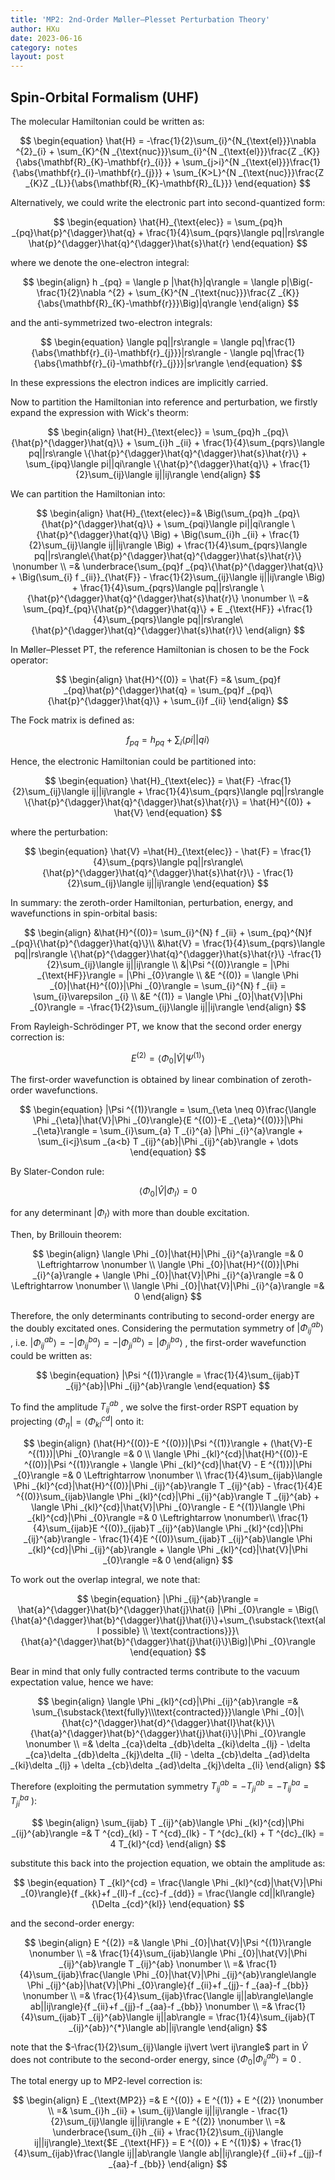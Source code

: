 ```yaml
---
title: 'MP2: 2nd-Order Møller–Plesset Perturbation Theory'
author: HXu
date: 2023-06-16
category: notes
layout: post
---
```


## Spin-Orbital Formalism (UHF)

The molecular Hamiltonian could be written as:

$$
\begin{equation}
    \hat{H} = -\frac{1}{2}\sum_{i}^{N_{\text{el}}}\nabla ^{2}_{i} + \sum_{K}^{N _{\text{nuc}}}\sum_{i}^{N _{\text{el}}}\frac{Z _{K}}{\abs{\mathbf{R}_{K}-\mathbf{r}_{i}}} + \sum_{j>i}^{N _{\text{el}}}\frac{1}{\abs{\mathbf{r}_{i}-\mathbf{r}_{j}}} + \sum_{K>L}^{N _{\text{nuc}}}\frac{Z _{K}Z _{L}}{\abs{\mathbf{R}_{K}-\mathbf{R}_{L}}}
\end{equation}
$$

Alternatively, we could write the electronic part into second-quantized form:

$$
\begin{equation}
    \hat{H}_{\text{elec}} = \sum_{pq}h _{pq}\hat{p}^{\dagger}\hat{q} + \frac{1}{4}\sum_{pqrs}\langle pq||rs\rangle \hat{p}^{\dagger}\hat{q}^{\dagger}\hat{s}\hat{r}
\end{equation}
$$

where we denote the one-electron integral:

$$
\begin{align}
    h _{pq} = \langle p |\hat{h}|q\rangle = \langle p|\Big(-\frac{1}{2}\nabla ^{2} + \sum_{K}^{N _{\text{nuc}}}\frac{Z _{K}}{\abs{\mathbf{R}_{K}-\mathbf{r}}}\Big)|q\rangle
\end{align}
$$

and the anti-symmetrized two-electron integrals:

$$
\begin{equation}
    \langle pq||rs\rangle = \langle pq|\frac{1}{\abs{\mathbf{r}_{i}-\mathbf{r}_{j}}}|rs\rangle - \langle pq|\frac{1}{\abs{\mathbf{r}_{i}-\mathbf{r}_{j}}}|sr\rangle
\end{equation}
$$

In these expressions the electron indices are implicitly carried.  

Now to partition the Hamiltonian into reference and perturbation, we firstly expand the expression with Wick's theorm:

$$
\begin{align}
    \hat{H}_{\text{elec}} = \sum_{pq}h _{pq}\{\hat{p}^{\dagger}\hat{q}\} + \sum_{i}h _{ii} + \frac{1}{4}\sum_{pqrs}\langle pq||rs\rangle \{\hat{p}^{\dagger}\hat{q}^{\dagger}\hat{s}\hat{r}\} + \sum_{ipq}\langle pi||qi\rangle \{\hat{p}^{\dagger}\hat{q}\} + \frac{1}{2}\sum_{ij}\langle ij||ij\rangle
\end{align}
$$

We can partition the Hamiltonian into:

$$
\begin{align}
    \hat{H}_{\text{elec}}=& \Big(\sum_{pq}h _{pq}\{\hat{p}^{\dagger}\hat{q}\} + \sum_{pqi}\langle pi||qi\rangle \{\hat{p}^{\dagger}\hat{q}\} \Big) + \Big(\sum_{i}h _{ii} + \frac{1}{2}\sum_{ij}\langle ij||ij\rangle \Big) + \frac{1}{4}\sum_{pqrs}\langle pq||rs\rangle\{\hat{p}^{\dagger}\hat{q}^{\dagger}\hat{s}\hat{r}\} \nonumber \\
    =& \underbrace{\sum_{pq}f _{pq}\{\hat{p}^{\dagger}\hat{q}\} + \Big(\sum_{i} f _{ii}}_{\hat{F}} - \frac{1}{2}\sum_{ij}\langle ij||ij\rangle \Big) + \frac{1}{4}\sum_{pqrs}\langle pq||rs\rangle \{\hat{p}^{\dagger}\hat{q}^{\dagger}\hat{s}\hat{r}\} \nonumber \\
    =& \sum_{pq}f_{pq}\{\hat{p}^{\dagger}\hat{q}\} + E _{\text{HF}} +\frac{1}{4}\sum_{pqrs}\langle pq||rs\rangle\{\hat{p}^{\dagger}\hat{q}^{\dagger}\hat{s}\hat{r}\}
\end{align}
$$

In Møller–Plesset PT, the reference Hamiltonian is chosen to be the Fock operator:

$$
\begin{align}
    \hat{H}^{(0)} = \hat{F} =& \sum_{pq}f _{pq}\hat{p}^{\dagger}\hat{q} = \sum_{pq}f _{pq}\{\hat{p}^{\dagger}\hat{q}\} + \sum_{i}f _{ii}
\end{align}
$$

The Fock matrix is defined as:

$$
\begin{equation}
    f _{pq} = h _{pq} + \sum_{i}\langle pi||qi\rangle
\end{equation}
$$

Hence, the electronic Hamiltonian could be partitioned into:

$$
\begin{equation}
    \hat{H}_{\text{elec}} = \hat{F} -\frac{1}{2}\sum_{ij}\langle ij||ij\rangle + \frac{1}{4}\sum_{pqrs}\langle pq||rs\rangle \{\hat{p}^{\dagger}\hat{q}^{\dagger}\hat{s}\hat{r}\} = \hat{H}^{(0)} + \hat{V}
\end{equation}
$$

where the perturbation:

$$
\begin{equation}
    \hat{V} =\hat{H}_{\text{elec}} - \hat{F} = \frac{1}{4}\sum_{pqrs}\langle pq||rs\rangle\{\hat{p}^{\dagger}\hat{q}^{\dagger}\hat{s}\hat{r}\} - \frac{1}{2}\sum_{ij}\langle ij||ij\rangle
\end{equation}
$$
  
In summary: the zeroth-order Hamiltonian, perturbation, energy, and wavefunctions in spin-orbital basis:

$$
\begin{align}
    &\hat{H}^{(0)}= \sum_{i}^{N} f _{ii} + \sum_{pq}^{N}f _{pq}\{\hat{p}^{\dagger}\hat{q}\}\\
    &\hat{V} = \frac{1}{4}\sum_{pqrs}\langle pq||rs\rangle \{\hat{p}^{\dagger}\hat{q}^{\dagger}\hat{s}\hat{r}\} -\frac{1}{2}\sum_{ij}\langle ij||ij\rangle \\
    &|\Psi ^{(0)}\rangle = |\Phi _{\text{HF}}\rangle = |\Phi _{0}\rangle \\
    &E ^{(0)} = \langle \Phi _{0}|\hat{H}^{(0)}|\Phi _{0}\rangle = \sum_{i}^{N} f _{ii} = \sum_{i}\varepsilon _{i} \\
    &E ^{(1)} = \langle \Phi _{0}|\hat{V}|\Phi _{0}\rangle = -\frac{1}{2}\sum_{ij}\langle ij||ij\rangle
\end{align}
$$

From Rayleigh-Schrödinger PT, we know that the second order energy correction is:

$$
\begin{equation}
    E ^{(2)} = \langle \Phi _{0}|\hat{V}|\Psi ^{(1)}\rangle
\end{equation}
$$

The first-order wavefunction is obtained by linear combination of zeroth-order wavefunctions.

$$
\begin{equation}
    |\Psi ^{(1)}\rangle = \sum_{\eta \neq 0}\frac{\langle \Phi _{\eta}|\hat{V}|\Phi _{0}\rangle}{E ^{(0)}-E _{\eta}^{(0)}}|\Phi _{\eta}\rangle = \sum_{i}\sum_{a} T _{i}^{a} |\Phi _{i}^{a}\rangle + \sum_{i<j}\sum _{a<b} T _{ij}^{ab}|\Phi _{ij}^{ab}\rangle + \dots
\end{equation}
$$

By Slater-Condon rule:

$$
\begin{equation}
    \langle \Phi _{0}|\hat{V}|\Phi _{I}\rangle = 0
\end{equation}
$$

for any determinant $\vert \Phi _{I}\rangle$ with more than double excitation.  

Then, by Brillouin theorem:

$$
\begin{align}
    \langle \Phi _{0}|\hat{H}|\Phi _{i}^{a}\rangle =& 0 \Leftrightarrow \nonumber \\
    \langle \Phi _{0}|\hat{H}^{(0)}|\Phi _{i}^{a}\rangle + \langle \Phi _{0}|\hat{V}|\Phi _{i}^{a}\rangle =& 0 \Leftrightarrow \nonumber \\
    \langle \Phi _{0}|\hat{V}|\Phi _{i}^{a}\rangle =& 0
\end{align}
$$

Therefore, the only determinants contributing to second-order energy are the doubly excitated ones. Considering the permutation symmetry of $\vert \Phi _{ij}^{ab}\rangle$ , i.e. $\vert \Phi _{ij}^{ab}\rangle = -\vert \Phi _{ij}^{ba}\rangle = -\vert \Phi _{ji}^{ab}\rangle = \vert \Phi _{ji}^{ba}\rangle$ , the first-order wavefunction could be written as:

$$
\begin{equation}
    |\Psi ^{(1)}\rangle = \frac{1}{4}\sum_{ijab}T _{ij}^{ab}|\Phi _{ij}^{ab}\rangle
\end{equation}
$$

To find the amplitude $T _{ij}^{ab}$ , we solve the first-order RSPT equation by projecting $\langle \Phi _{\eta}\vert = \langle \Phi _{kl}^{cd}\vert$ onto it:

$$
\begin{align}
    (\hat{H}^{(0)}-E ^{(0)})|\Psi ^{(1)}\rangle + (\hat{V}-E ^{(1)})|\Phi _{0}\rangle =& 0 \\
    \langle \Phi _{kl}^{cd}|\hat{H}^{(0)}-E ^{(0)}|\Psi ^{(1)}\rangle + \langle \Phi _{kl}^{cd}|\hat{V} - E ^{(1)})|\Phi _{0}\rangle =& 0 \Leftrightarrow \nonumber \\
    \frac{1}{4}\sum_{ijab}\langle \Phi _{kl}^{cd}|\hat{H}^{(0)}|\Phi _{ij}^{ab}\rangle T _{ij}^{ab} - \frac{1}{4}E ^{(0)}\sum_{ijab}\langle \Phi _{kl}^{cd}|\Phi _{ij}^{ab}\rangle T _{ij}^{ab} + \langle \Phi _{kl}^{cd}|\hat{V}|\Phi _{0}\rangle - E ^{(1)}\langle \Phi _{kl}^{cd}|\Phi _{0}\rangle =& 0 \Leftrightarrow \nonumber\\
    \frac{1}{4}\sum_{ijab}E ^{(0)}_{ijab}T _{ij}^{ab}\langle \Phi _{kl}^{cd}|\Phi _{ij}^{ab}\rangle - \frac{1}{4}E ^{(0)}\sum_{ijab}T _{ij}^{ab}\langle \Phi _{kl}^{cd}|\Phi _{ij}^{ab}\rangle + \langle \Phi _{kl}^{cd}|\hat{V}|\Phi _{0}\rangle =& 0
\end{align}
$$

To work out the overlap integral, we note that:

$$
\begin{equation}
    |\Phi _{ij}^{ab}\rangle = \hat{a}^{\dagger}\hat{b}^{\dagger}\hat{j}\hat{i} |\Phi _{0}\rangle = \Big(\{\hat{a}^{\dagger}\hat{b}^{\dagger}\hat{j}\hat{i}\}+\sum_{\substack{\text{all possible} \\ \text{contractions}}}\{\hat{a}^{\dagger}\hat{b}^{\dagger}\hat{j}\hat{i}\}\Big)|\Phi _{0}\rangle
\end{equation}
$$

Bear in mind that only fully contracted terms contribute to the vacuum expectation value, hence we have:

$$
\begin{align}
    \langle \Phi _{kl}^{cd}|\Phi _{ij}^{ab}\rangle =& \sum_{\substack{\text{fully}\\\text{contracted}}}\langle \Phi _{0}|\{\hat{c}^{\dagger}\hat{d}^{\dagger}\hat{l}\hat{k}\}\{\hat{a}^{\dagger}\hat{b}^{\dagger}\hat{j}\hat{i}\}|\Phi _{0}\rangle \nonumber \\
    =& \delta _{ca}\delta _{db}\delta _{ki}\delta _{lj} - \delta _{ca}\delta _{db}\delta _{kj}\delta _{li} - \delta _{cb}\delta _{ad}\delta _{ki}\delta _{lj} + \delta _{cb}\delta _{ad}\delta _{kj}\delta _{li}
\end{align}
$$

Therefore (exploiting the permutation symmetry $T _{ij}^{ab} = -T _{ji}^{ab} = -T _{ij}^{ba} = T _{ji}^{ba}$ ):

$$
\begin{align}
    \sum_{ijab} T _{ij}^{ab}\langle \Phi _{kl}^{cd}|\Phi _{ij}^{ab}\rangle =& T ^{cd}_{kl} - T ^{cd}_{lk} - T ^{dc}_{kl} + T ^{dc}_{lk} = 4 T_{kl}^{cd}
\end{align}
$$

substitute this back into the projection equation, we obtain the amplitude as:

$$
\begin{equation}
    T _{kl}^{cd} = \frac{\langle \Phi _{kl}^{cd}|\hat{V}|\Phi _{0}\rangle}{f _{kk}+f _{ll}-f _{cc}-f _{dd}} = \frac{\langle cd||kl\rangle}{\Delta _{cd}^{kl}}
\end{equation}
$$

and the second-order energy:

$$
\begin{align}
    E ^{(2)} =& \langle \Phi _{0}|\hat{V}|\Psi ^{(1)}\rangle \nonumber \\
    =& \frac{1}{4}\sum_{ijab}\langle \Phi _{0}|\hat{V}|\Phi _{ij}^{ab}\rangle T _{ij}^{ab} \nonumber \\
    =& \frac{1}{4}\sum_{ijab}\frac{\langle \Phi _{0}|\hat{V}|\Phi _{ij}^{ab}\rangle\langle \Phi _{ij}^{ab}|\hat{V}|\Phi _{0}\rangle}{f _{ii}+f _{jj}- f _{aa}-f _{bb}} \nonumber \\
    =& \frac{1}{4}\sum_{ijab}\frac{\langle ij||ab\rangle\langle ab||ij\rangle}{f _{ii}+f _{jj}-f _{aa}-f _{bb}} \nonumber \\
    =& \frac{1}{4}\sum_{ijab}T _{ij}^{ab}\langle ij||ab\rangle = \frac{1}{4}\sum_{ijab}(T _{ij}^{ab})^{*}\langle ab||ij\rangle
\end{align}
$$

note that the $-\frac{1}{2}\sum_{ij}\langle ij\vert \vert ij\rangle$ part in $\hat{V}$ does not contribute to the second-order energy, since $\langle \Phi _{0}\vert \Phi _{ij}^{ab}\rangle = 0$ .  

The total energy up to MP2-level correction is:

$$
\begin{align}
    E _{\text{MP2}} =& E ^{(0)} + E ^{(1)} + E ^{(2)} \nonumber \\
    =& \sum_{i}h _{ii} + \sum_{ij}\langle ij||ij\rangle - \frac{1}{2}\sum_{ij}\langle ij||ij\rangle + E ^{(2)} \nonumber \\
    =& \underbrace{\sum_{i}h _{ii} + \frac{1}{2}\sum_{ij}\langle ij||ij\rangle}_\text{$E _{\text{HF}} = E ^{(0)} + E ^{(1)}$} + \frac{1}{4}\sum_{ijab}\frac{\langle ij||ab\rangle \langle ab||ij\rangle}{f _{ii}+f _{jj}-f _{aa}-f _{bb}}
\end{align}
$$